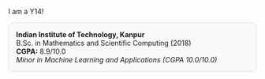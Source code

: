 
I am a Y14!
<div style="border:1px solid #ddd; border-radius:10px; padding:15px; margin:10px 0; background:#f9f9f9;">
  <strong>Indian Institute of Technology, Kanpur</strong><br>
  B.Sc. in Mathematics and Scientific Computing (2018)<br>
  <b>CGPA:</b> 8.9/10.0<br>
  <em>Minor in Machine Learning and Applications (CGPA 10.0/10.0)</em>
</div>